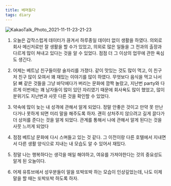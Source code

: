 ```yaml
---
title: 베며들다
tags: diary
---
```


![KakaoTalk_Photo_2021-11-11-23-21-23](https://user-images.githubusercontent.com/50545088/141314345-53d9ee31-ef77-4540-aca0-3f5d794b42a2.jpeg)

1. 오늘은 갑작스럽게 데이터가 끊겨서 하루종일 데이터 없이 생활을 하였다. 의외로 회사 메신저로만 잘 생활을 할 수가 있었고, 의외로 많은 일들을 그 전과의 출장과 다르게 많이 쳐내고 있다는 것을 알 수 있었다. 점점 더 그 이상의 업무에 관한 욕심도 생긴다.

2. 어제는 베트남 친구들이랑 술자리를 가졌다. 같이 맛있는 것도 많이 먹고, 이 친구 저 친구 많이 모여서 꽤 재밌는 이야기를 많이 하였다. 무엇보다 음식을 먹고 나서 닭 뼈 같은 것들을 그냥 바닥에다가 버리는 문화에 깜짝 놀랐고, 지난번 party와 다르게 이번에는 꽤 남자들이 많이 있던 자리였기 때문에 회사욕도 많이 했었고, 많이 분위기도 지난번과 사뭇 다른 것을 확인할 수 있었다.

3. 약속에 많이 늦는 내 성격에 관해서 알게 되었다. 정말 안좋은 것이고 만약 못 만난다거나 못하게 되면 미리 말을 해주도록 하자. 괜히 상처주지 않으려고 길게 끌다가 더 상처를 준다는 것을 알게 되었다. 관계를 통해서 나에 관해서 알게 된다는 것을 사뭇 느끼게 되었다

4. 점점 베트남 문화에 다시 스며들고 있는 것 같다. 그 이전이랑 다른 호텔에서 지내면서 다른 생활 양식으로 지내는 내 모습도 알 수 있어서 재밌다.

5. 정말 나는 행복하다는 생각을 매일 해야하고, 여유를 가져야한다는 것의 중요성도 알게 된 오늘이다.

6. 어제 유튜브에서 성우분들이 말을 또박또박 하는 모습이 인상깊었는데, 나도 이제 말을 할 때는 또박또박 하도록 하자.